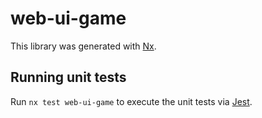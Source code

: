 # web-ui-game

This library was generated with [Nx](https://nx.dev).

## Running unit tests

Run `nx test web-ui-game` to execute the unit tests via [Jest](https://jestjs.io).
